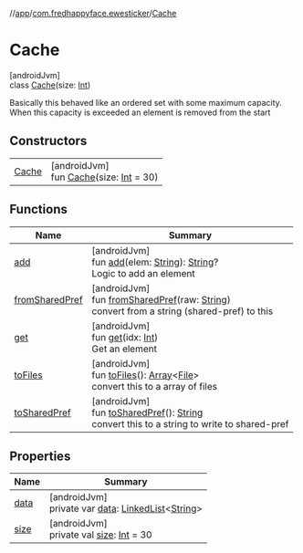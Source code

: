 //[app](../../../index.md)/[com.fredhappyface.ewesticker](../index.md)/[Cache](index.md)

# Cache

[androidJvm]\
class [Cache](index.md)(size: [Int](https://kotlinlang.org/api/latest/jvm/stdlib/kotlin/-int/index.html))

Basically this behaved like an ordered set with some maximum capacity. When this capacity is exceeded an element is removed from the start

## Constructors

| | |
|---|---|
| [Cache](-cache.md) | [androidJvm]<br>fun [Cache](-cache.md)(size: [Int](https://kotlinlang.org/api/latest/jvm/stdlib/kotlin/-int/index.html) = 30) |

## Functions

| Name | Summary |
|---|---|
| [add](add.md) | [androidJvm]<br>fun [add](add.md)(elem: [String](https://kotlinlang.org/api/latest/jvm/stdlib/kotlin/-string/index.html)): [String](https://kotlinlang.org/api/latest/jvm/stdlib/kotlin/-string/index.html)?<br>Logic to add an element |
| [fromSharedPref](from-shared-pref.md) | [androidJvm]<br>fun [fromSharedPref](from-shared-pref.md)(raw: [String](https://kotlinlang.org/api/latest/jvm/stdlib/kotlin/-string/index.html))<br>convert from a string (shared-pref) to this |
| [get](get.md) | [androidJvm]<br>fun [get](get.md)(idx: [Int](https://kotlinlang.org/api/latest/jvm/stdlib/kotlin/-int/index.html))<br>Get an element |
| [toFiles](to-files.md) | [androidJvm]<br>fun [toFiles](to-files.md)(): [Array](https://kotlinlang.org/api/latest/jvm/stdlib/kotlin/-array/index.html)&lt;[File](https://developer.android.com/reference/kotlin/java/io/File.html)&gt;<br>convert this to a array of files |
| [toSharedPref](to-shared-pref.md) | [androidJvm]<br>fun [toSharedPref](to-shared-pref.md)(): [String](https://kotlinlang.org/api/latest/jvm/stdlib/kotlin/-string/index.html)<br>convert this to a string to write to shared-pref |

## Properties

| Name | Summary |
|---|---|
| [data](data.md) | [androidJvm]<br>private var [data](data.md): [LinkedList](https://developer.android.com/reference/kotlin/java/util/LinkedList.html)&lt;[String](https://kotlinlang.org/api/latest/jvm/stdlib/kotlin/-string/index.html)&gt; |
| [size](size.md) | [androidJvm]<br>private val [size](size.md): [Int](https://kotlinlang.org/api/latest/jvm/stdlib/kotlin/-int/index.html) = 30 |
